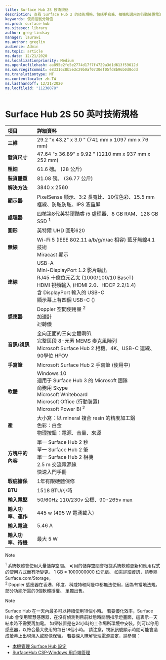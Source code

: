 ```yaml
---
title: Surface Hub 2S 技術規格
description: 查看 Surface Hub 2 的技術規格，包括手寫筆、相機和選用的行動裝置電池規格。
keywords: 使用逗號分隔值
ms.prod: surface-hub
ms.sitesec: library
author: greg-lindsay
manager: laurawi
ms.author: greglin
audience: Admin
ms.topic: article
ms.date: 12/21/2020
ms.localizationpriority: Medium
ms.openlocfilehash: aa895e2fe5e2774d17f7f4729a3d1d613f59612d
ms.sourcegitcommit: e83316c8b5e3c29b0af0730ef05fd8b96b0d0cdd
ms.translationtype: MT
ms.contentlocale: zh-TW
ms.lasthandoff: 12/21/2020
ms.locfileid: "11238078"
---
```

# Surface Hub 2S 50 英吋技術規格

|**項目**|**詳細資料**|
|:------ |:--------- |
|**三維**| 29.2 "x 43.2" x 3.0 " (741 mm x 1097 mm x 76 mm)  |
|**發貨尺寸**| 47.64 "x 36.89" x 9.92 " (1210 mm x 937 mm x 252 mm) |
|**粗細**| 61.6 磅。  (28 公斤)  |
|**裝貨體重**| 81.08 磅。  (36.77 公斤)  |
|**解決方法**| 3840 x 2560 |
|**顯示器**| PixelSense 顯示、3:2 長寬比、10位色彩、15.5 mm 框線、防眩防眩、IPS 液晶屏 |
|**處理器**| 四核第8代英特爾酷睿 i5 處理器、8 GB RAM、128 GB SSD <sup> 1</sup> |
|**圖形**| 英特爾 UHD 圖形620 |
|**無線**| Wi-Fi 5 (IEEE 802.11 a/b/g/n/ac 相容) 藍牙無線4.1 技術 <br> Miracast 顯示 |
|**連線**| USB-A <br> Mini-DisplayPort 1.2 影片輸出 <br> RJ45 十億位元乙太 (1000/100/10 BaseT)  <br> HDMI 視頻輸入 (HDMI 2.0、HDCP 2.2/1.4)  <br> 含 DisplayPort 輸入的 USB-C <br> 顯示幕上有四個 USB-C ()  |
|**感應器**| Doppler 空間使用量 <sup> 2</sup> <br> 加速計 <br> 迴轉儀 |
|**音訊/視訊**| 全向正面的三向立體喇叭 <br> 完整區段 8-元素 MEMS 麥克風陣列 <br> Microsoft Surface Hub 2 相機、4K、USB-C 連線、90學位 HFOV |
|**手寫筆**| Microsoft Surface Hub 2 手寫筆 (使用中)  |
|**軟體**| Windows 10 <br> 適用于 Surface Hub 3 的 Microsoft 團隊 <sup></sup> <br> 商務用 Skype <br> Microsoft Whiteboard <br> Microsoft Office (行動裝置)  <br> Microsoft Power BI <sup> 2</sup> |
|**產**| 大小寫：以 mineral 複合 resin 的精度加工鋁 <br> 色彩：白金 <br> 物理按鈕：電源、音量、來源 |
|**方塊中的內容**| 單一 Surface Hub 2 秒 <br> 單一 Surface Hub 2 筆  <br> 單一 Surface Hub 2 相機 <br> 2.5 m 交流電源線 <br> 快速入門手冊 |
|**瑕疵擔保**| 1年有限硬體保修 |
|**BTU**| 1518 BTU/小時 |
|**輸入電壓**| 50/60Hz 110/230v 公標、90-265v max |
|**輸入功率、運作**| 445 w (495 W 電湧載入)  |
|**輸入電流**| 5.46 A |
|**輸入功率、待機**| 最大 5 W  |

> [!NOTE]
> <sup>1 </sup> 系統軟體會使用大量儲存空間。 可用的儲存空間會根據系統軟體更新和應用程式的使用方式而有所變更。 1 GB = 1000000000 位元組。 如需詳細資訊，請參閱 Surface.com/Storage。 <br> <sup>2 </sup> Doppler 感應器在香港、印度、科威特和阿曼中都無法使用，因為有當地法規。
<br> <sup></sup>部分功能所需的3個軟體授權。 單獨出售。<br> 

> [!NOTE]
> Surface Hub 在一天內最多可以持續使用18個小時。 若要優化效率，Surface Hub 會使用智慧感應器，在沒有偵測到目前狀態時關閉指示燈畫面，這表示一天結束時不需要再加電。 如果裝置是在24小時的工作場所環境中安裝，則可以停用感應器，以符合最大使用的每日18個小時。 請注意，視訊訊號顯示時間可能會造成螢幕上出現燒入或影像保留。 若要深入瞭解管理電源設定，請參閱：
>
> - [本機管理 Surface Hub 設定](local-management-surface-hub-settings.md)
> - [SurfaceHub CSP-Windows 用戶端管理](https://docs.microsoft.com/windows/client-management/mdm/surfacehub-csp)